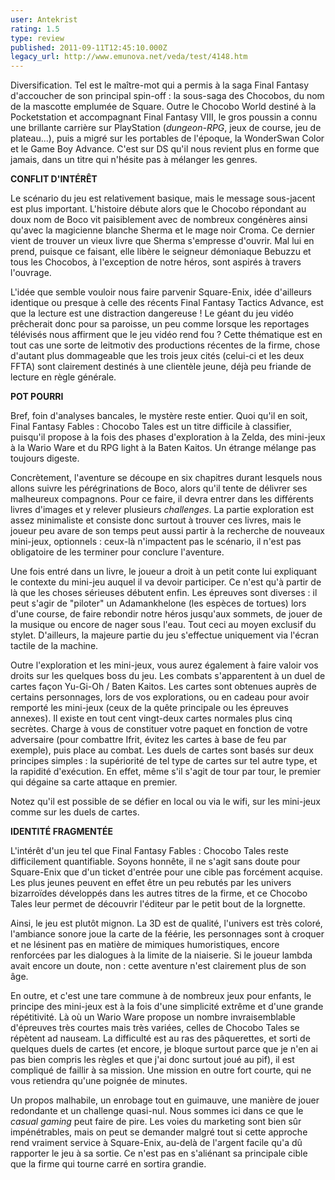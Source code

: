 ```yaml
---
user: Antekrist
rating: 1.5
type: review
published: 2011-09-11T12:45:10.000Z
legacy_url: http://www.emunova.net/veda/test/4148.htm
---
```

Diversification. Tel est le maître-mot qui a permis à la saga Final Fantasy d'accoucher de son principal spin-off : la sous-saga des Chocobos, du nom de la mascotte emplumée de Square. Outre le Chocobo World destiné à la Pocketstation et accompagnant Final Fantasy VIII, le gros poussin a connu une brillante carrière sur PlayStation (_dungeon-RPG_, jeux de course, jeu de plateau...), puis a migré sur les portables de l'époque, la WonderSwan Color et le Game Boy Advance. C'est sur DS qu'il nous revient plus en forme que jamais, dans un titre qui n'hésite pas à mélanger les genres.  

  

**CONFLIT D'INTÉRÊT**  

Le scénario du jeu est relativement basique, mais le message sous-jacent est plus important. L'histoire débute alors que le Chocobo répondant au doux nom de Boco vit paisiblement avec de nombreux congénères ainsi qu'avec la magicienne blanche Sherma et le mage noir Croma. Ce dernier vient de trouver un vieux livre que Sherma s'empresse d'ouvrir. Mal lui en prend, puisque ce faisant, elle libère le seigneur démoniaque Bebuzzu et tous les Chocobos, à l'exception de notre héros, sont aspirés à travers l'ouvrage.  

L'idée que semble vouloir nous faire parvenir Square-Enix, idée d'ailleurs identique ou presque à celle des récents Final Fantasy Tactics Advance, est que la lecture est une distraction dangereuse ! Le géant du jeu vidéo prêcherait donc pour sa paroisse, un peu comme lorsque les reportages télévisés nous affirment que le jeu vidéo rend fou ? Cette thématique est en tout cas une sorte de leitmotiv des productions récentes de la firme, chose d'autant plus dommageable que les trois jeux cités (celui-ci et les deux FFTA) sont clairement destinés à une clientèle jeune, déjà peu friande de lecture en règle générale.  

  

**POT POURRI**  

Bref, foin d'analyses bancales, le mystère reste entier. Quoi qu'il en soit, Final Fantasy Fables : Chocobo Tales est un titre difficile à classifier, puisqu'il propose à la fois des phases d'exploration à la Zelda, des mini-jeux à la Wario Ware et du RPG light à la Baten Kaitos. Un étrange mélange pas toujours digeste.  

Concrètement, l'aventure se découpe en six chapitres durant lesquels nous allons suivre les pérégrinations de Boco, alors qu'il tente de délivrer ses malheureux compagnons. Pour ce faire, il devra entrer dans les différents livres d'images et y relever plusieurs _challenges_. La partie exploration est assez minimaliste et consiste donc surtout à trouver ces livres, mais le joueur peu avare de son temps peut aussi partir à la recherche de nouveaux mini-jeux, optionnels : ceux-là n'impactent pas le scénario, il n'est pas obligatoire de les terminer pour conclure l'aventure.  

Une fois entré dans un livre, le joueur a droit à un petit conte lui expliquant le contexte du mini-jeu auquel il va devoir participer. Ce n'est qu'à partir de là que les choses sérieuses débutent enfin. Les épreuves sont diverses : il peut s'agir de "piloter" un Adamankhelone (les espèces de tortues) lors d'une course, de faire rebondir notre héros jusqu'aux sommets, de jouer de la musique ou encore de nager sous l'eau. Tout ceci au moyen exclusif du stylet. D'ailleurs, la majeure partie du jeu s'effectue uniquement via l'écran tactile de la machine.  

Outre l'exploration et les mini-jeux, vous aurez également à faire valoir vos droits sur les quelques boss du jeu. Les combats s'apparentent à un duel de cartes façon Yu-Gi-Oh / Baten Kaitos. Les cartes sont obtenues auprès de certains personnages, lors de vos explorations, ou en cadeau pour avoir remporté les mini-jeux (ceux de la quête principale ou les épreuves annexes). Il existe en tout cent vingt-deux cartes normales plus cinq secrètes. Charge à vous de constituer votre paquet en fonction de votre adversaire (pour combattre Ifrit, évitez les cartes à base de feu par exemple), puis place au combat. Les duels de cartes sont basés sur deux principes simples : la supériorité de tel type de cartes sur tel autre type, et la rapidité d'exécution. En effet, même s'il s'agit de tour par tour, le premier qui dégaine sa carte attaque en premier.  

Notez qu'il est possible de se défier en local ou via le wifi, sur les mini-jeux comme sur les duels de cartes.  

  

**IDENTITÉ FRAGMENTÉE**  

L'intérêt d'un jeu tel que Final Fantasy Fables : Chocobo Tales reste difficilement quantifiable. Soyons honnête, il ne s'agit sans doute pour Square-Enix que d'un ticket d'entrée pour une cible pas forcément acquise. Les plus jeunes peuvent en effet être un peu rebutés par les univers bizarroïdes développés dans les autres titres de la firme, et ce Chocobo Tales leur permet de découvrir l'éditeur par le petit bout de la lorgnette.  

Ainsi, le jeu est plutôt mignon. La 3D est de qualité, l'univers est très coloré, l'ambiance sonore joue la carte de la féérie, les personnages sont à croquer et ne lésinent pas en matière de mimiques humoristiques, encore renforcées par les dialogues à la limite de la niaiserie. Si le joueur lambda avait encore un doute, non : cette aventure n'est clairement plus de son âge.  

En outre, et c'est une tare commune à de nombreux jeux pour enfants, le principe des mini-jeux est à la fois d'une simplicité extrême et d'une grande répétitivité. Là où un Wario Ware propose un nombre invraisemblable d'épreuves très courtes mais très variées, celles de Chocobo Tales se répètent ad nauseam. La difficulté est au ras des pâquerettes, et sorti de quelques duels de cartes (et encore, je bloque surtout parce que je n'en ai pas bien compris les règles et que j'ai donc surtout joué au pif), il est compliqué de faillir à sa mission. Une mission en outre fort courte, qui ne vous retiendra qu'une poignée de minutes.  

Un propos malhabile, un enrobage tout en guimauve, une manière de jouer redondante et un challenge quasi-nul. Nous sommes ici dans ce que le _casual gaming_ peut faire de pire. Les voies du marketing sont bien sûr impénétrables, mais on peut se demander malgré tout si cette approche rend vraiment service à Square-Enix, au-delà de l'argent facile qu'a dû rapporter le jeu à sa sortie. Ce n'est pas en s'aliénant sa principale cible que la firme qui tourne carré en sortira grandie.